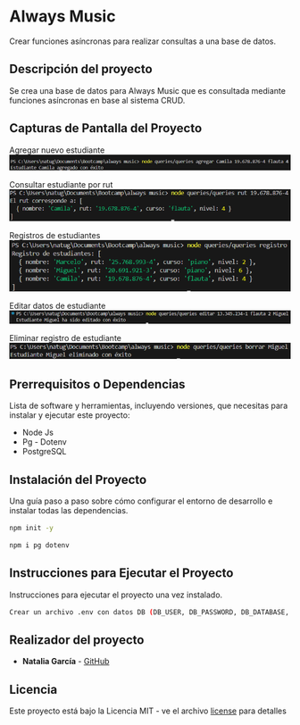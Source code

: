 # Always Music

Crear funciones asíncronas para realizar consultas a una base de datos.

## Descripción del proyecto

Se crea una base de datos para Always Music que es consultada mediante funciones asíncronas en base al sistema CRUD.

## Capturas de Pantalla del Proyecto

Agregar nuevo estudiante
![agregar](assets/img/agregar.png)

Consultar estudiante por rut
![Consulta por rut](assets/img/consultarut.png)

Registros de estudiantes
![Registros](assets/img/registros.png)

Editar datos de estudiante
![editar](assets/img/editar.png)

Eliminar registro de estudiante
![eliminar](assets/img/eliminar.png)

## Prerrequisitos o Dependencias

Lista de software y herramientas, incluyendo versiones, que necesitas para instalar y ejecutar este proyecto:

- Node Js
- Pg - Dotenv
- PostgreSQL

## Instalación del Proyecto

Una guía paso a paso sobre cómo configurar el entorno de desarrollo e instalar todas las dependencias.

```bash
npm init -y
```

```bash
npm i pg dotenv
```

## Instrucciones para Ejecutar el Proyecto

Instrucciones para ejecutar el proyecto una vez instalado.

```bash
Crear un archivo .env con datos DB (DB_USER, DB_PASSWORD, DB_DATABASE, DB_HOST).
```

## Realizador del proyecto

* **Natalia García** - [GitHub](https://github.com/ngarciab22)

## Licencia

Este proyecto está bajo la Licencia MIT - ve el archivo [license](license) para detalles